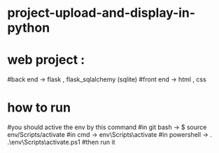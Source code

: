 # project-upload-and-display-in-python
# web project :
#back end -> flask , flask_sqlalchemy (sqlite)
#front end -> html , css
# how to run
#you should active the env by this command
#in git bash -> $ source env/Scripts/activate
#in cmd -> env\Scripts\activate
#in powershell -> . .\env\Scripts\activate.ps1
#then run it
